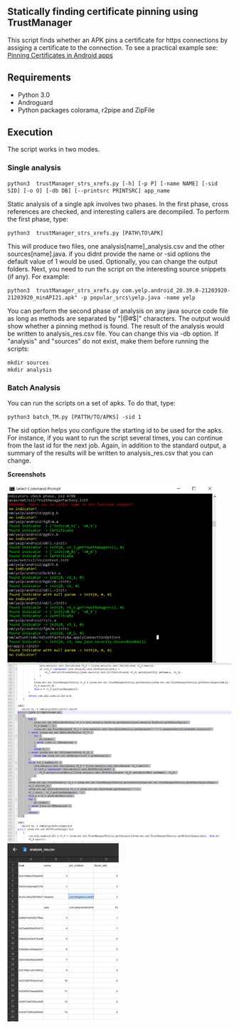 ## Statically finding certificate pinning using TrustManager 
This script finds whether an APK pins a certificate for https connections by assiging a certificate to the connection. To see a practical example see:
[Pinning Certificates in Android apps](https://github.com/adava/CertificatePinningExamples/tree/main/TrustManagerCertPin)

## Requirements
- Python 3.0
- Androguard
- Python packages colorama, r2pipe and ZipFile

## Execution
The script works in two modes. 
### Single analysis
    python3  trustManager_strs_xrefs.py [-h] [-p P] [-name NAME] [-sid SID] [-o O] [-db DB] [--printsrc PRINTSRC] app_name
Static analysis of  a single apk involves two phases. In the first phase, cross references are checked, and interesting callers are decompiled. To perform the first phase, type:

    python3  trustManager_strs_xrefs.py [PATH\TO\APK]

This will produce two files, one analysis\[name]_analysis.csv and the other  sources\[name].java. if you didnt provide the name or -sid options the default value of 1 would be used. Optionally, you can change the output folders. Next, you need to run the script on the interesting source snippets (if any). For example:

    python3  trustManager_strs_xrefs.py com.yelp.android_20.39.0-21203920-21203920_minAPI21.apk" -p popular_srcs\yelp.java -name yelp

You can perform the second phase of analysis on any java source code file as long as methods are separated by "|@#$|" characters. The output would show whether a pinning method is found. The result of the analysis would be written to analysis_res.csv file. You can change this via -db option.
If "analysis" and "sources" do not exist, make them before running the scripts:
    
    mkdir sources
    mkdir analysis
### Batch Analysis
You can run the scripts on a set of apks. To do that, type:

    python3 batch_TM.py [PATTH/TO/APKS] -sid 1

The sid option helps you configure the starting id to be used for the apks. For instance, if you want to run the script several times, you can continue from the last id for the next job. Again, in addition to the standard output, a summary of the results will be written to analysis_res.csv that you can change.
	
**Screenshots**

<img src="screenshots/1.png" height="400" alt="Screenshot"/> 
<img src="screenshots/2.png" height="400" alt="Screenshot"/> 
<img src="screenshots/3.png" height="400" alt="Screenshot"/> 